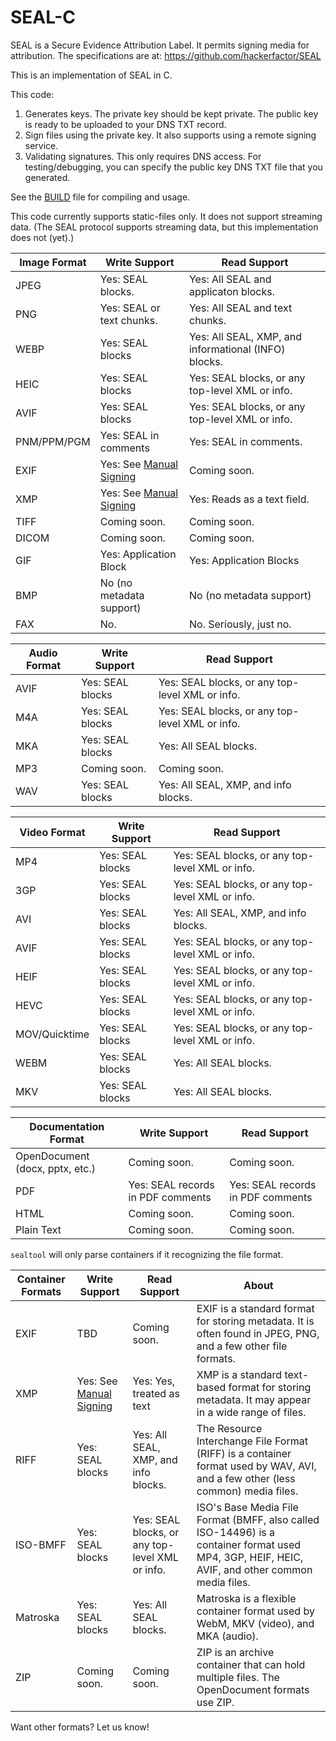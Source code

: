 # SEAL-C
SEAL is a Secure Evidence Attribution Label. It permits signing media for attribution. The specifications are at: https://github.com/hackerfactor/SEAL

This is an implementation of SEAL in C.

This code:
1. Generates keys. The private key should be kept private. The public key is ready to be uploaded to your DNS TXT record.
2. Sign files using the private key. It also supports using a remote signing service.
3. Validating signatures. This only requires DNS access. For testing/debugging, you can specify the public key DNS TXT file that you generated.

See the [BUILD](BUILD.md) file for compiling and usage.

This code currently supports static-files only. It does not support streaming data. (The SEAL protocol supports streaming data, but this implementation does not (yet).)

|Image Format|Write Support|Read Support|
|------|-------------|------------|
|JPEG  |Yes: SEAL blocks.|Yes: All SEAL and applicaton blocks.|
|PNG   |Yes: SEAL or text chunks.|Yes: All SEAL and text chunks.|
|WEBP  |Yes: SEAL blocks|Yes: All SEAL, XMP, and informational (INFO) blocks.|
|HEIC  |Yes: SEAL blocks|Yes: SEAL blocks, or any top-level XML or info.|
|AVIF  |Yes: SEAL blocks|Yes: SEAL blocks, or any top-level XML or info.|
|PNM/PPM/PGM|Yes: SEAL in comments|Yes: SEAL in comments.|
|EXIF  |Yes: See [Manual Signing](BUILD.md#manualsigning)|Coming soon.|
|XMP   |Yes: See [Manual Signing](BUILD.md#manualsigning)|Yes: Reads as a text field.|
|TIFF  |Coming soon.|Coming soon.|
|DICOM |Coming soon.|Coming soon.|
|GIF   |Yes: Application Block|Yes: Application Blocks|
|BMP   |No (no metadata support)|No (no metadata support)|
|FAX   |No.|No. Seriously, just no.|

|Audio Format|Write Support|Read Support|
|------|-------------|------------|
|AVIF  |Yes: SEAL blocks|Yes: SEAL blocks, or any top-level XML or info.|
|M4A   |Yes: SEAL blocks|Yes: SEAL blocks, or any top-level XML or info.|
|MKA   |Yes: SEAL blocks|Yes: All SEAL blocks.|
|MP3   |Coming soon.|Coming soon.|
|WAV   |Yes: SEAL blocks|Yes: All SEAL, XMP, and info blocks.|

|Video Format|Write Support|Read Support|
|------|-------------|------------|
|MP4   |Yes: SEAL blocks|Yes: SEAL blocks, or any top-level XML or info.|
|3GP   |Yes: SEAL blocks|Yes: SEAL blocks, or any top-level XML or info.|
|AVI   |Yes: SEAL blocks|Yes: All SEAL, XMP, and info blocks.|
|AVIF  |Yes: SEAL blocks|Yes: SEAL blocks, or any top-level XML or info.|
|HEIF  |Yes: SEAL blocks|Yes: SEAL blocks, or any top-level XML or info.|
|HEVC  |Yes: SEAL blocks|Yes: SEAL blocks, or any top-level XML or info.|
|MOV/Quicktime |Yes: SEAL blocks|Yes: SEAL blocks, or any top-level XML or info.|
|WEBM  |Yes: SEAL blocks|Yes: All SEAL blocks.|
|MKV   |Yes: SEAL blocks|Yes: All SEAL blocks.|

|Documentation Format|Write Support|Read Support|
|------|-------------|------------|
|OpenDocument (docx, pptx, etc.)|Coming soon.|Coming soon.|
|PDF |Yes: SEAL records in PDF comments|Yes: SEAL records in PDF comments|
|HTML |Coming soon.|Coming soon.|
|Plain Text |Coming soon.|Coming soon.|

`sealtool` will only parse containers if it recognizing the file format.

|Container Formats|Write Support|Read Support|About|
|------|-------------|------------|-----|
|EXIF |TBD |Coming soon.|EXIF is a standard format for storing metadata. It is often found in JPEG, PNG, and a few other file formats.
|XMP |Yes: See [Manual Signing](BUILD.md#manualsigning)|Yes: Yes, treated as text|XMP is a standard text-based format for storing metadata. It may appear in a wide range of files.
|RIFF |Yes: SEAL blocks |Yes: All SEAL, XMP, and info blocks.|The Resource Interchange File Format (RIFF) is a container format used by WAV, AVI, and a few other (less common) media files.|
|ISO-BMFF |Yes: SEAL blocks|Yes: SEAL blocks, or any top-level XML or info.|ISO's Base Media File Format (BMFF, also called ISO-14496) is a container format used MP4, 3GP, HEIF, HEIC, AVIF, and other common media files.|
|Matroska |Yes: SEAL blocks |Yes: All SEAL blocks.|Matroska is a flexible container format used by WebM, MKV (video), and MKA (audio).|
|ZIP |Coming soon. |Coming soon.|ZIP is an archive container that can hold multiple files. The OpenDocument formats use ZIP.|

Want other formats? Let us know!

